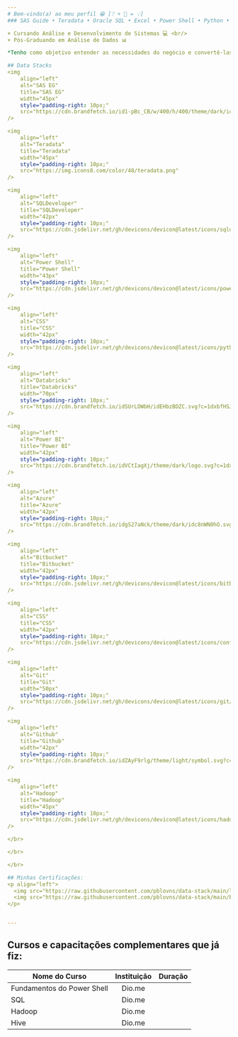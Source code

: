 ```yaml
---
# Bem-vindo(a) ao meu perfil 😁 [❔ + 🧠 = 💡]
### SAS Guide • Teradata • Oracle SQL • Excel • Power Shell • Python • Databricks

+ Cursando Análise e Desenvolvimento de Sistemas 💻 <br/>
+ Pós-Graduando em Análise de Dados 📊

*Tenho como objetivo entender as necessidades do negócio e convertê-las em soluções eficazes por meio da tecnologia.*

## Data Stacks
<img
	align="left"
	alt="SAS EG"
	title="SAS EG"
	width="45px"
	style="padding-right: 10px;"
	src="https://cdn.brandfetch.io/id1-pBc_CB/w/400/h/400/theme/dark/icon.jpeg?c=1dxbfHSJFAPEGdCLU4o5B"
/>

<img
	align="left"
	alt="Teradata"
	title="Teradata"
	width="45px"
	style="padding-right: 10px;"
	src="https://img.icons8.com/color/48/teradata.png"
/>

<img
	align="left"
	alt="SQLDeveloper"
	title="SQLDeveloper"
	width="42px"
	style="padding-right: 10px;"
	src="https://cdn.jsdelivr.net/gh/devicons/devicon@latest/icons/sqldeveloper/sqldeveloper-original.svg"
/>

<img
	align="left"
	alt="Power Shell"
	title="Power Shell"
	width="43px"
	style="padding-right: 10px;"
	src="https://cdn.jsdelivr.net/gh/devicons/devicon@latest/icons/powershell/powershell-original.svg"
/>

<img
	align="left"
	alt="CSS"
	title="CSS"
	width="42px"
	style="padding-right: 10px;"
	src="https://cdn.jsdelivr.net/gh/devicons/devicon@latest/icons/python/python-original.svg"
/>

<img
	align="left"
	alt="Databricks"
	title="Databricks"
	width="70px"
	style="padding-right: 10px;"
	src="https://cdn.brandfetch.io/idSUrLOWbH/idEHbzBDZC.svg?c=1dxbfHSJFAPEGdCLU4o5B"
/>

<img
	align="left"
	alt="Power BI"
	title="Power BI"
	width="42px"
	style="padding-right: 10px;"
	src="https://cdn.brandfetch.io/idVCtIagXj/theme/dark/logo.svg?c=1dxbfHSJFAPEGdCLU4o5B"
/>

<img
	align="left"
	alt="Azure"
	title="Azure"
	width="42px"
	style="padding-right: 10px;"
	src="https://cdn.brandfetch.io/idgS27aNck/theme/dark/idc8nWN0hO.svg?c=1dxbfHSJFAPEGdCLU4o5B"
/>

<img
	align="left"
	alt="Bitbucket"
	title="Bitbucket"
	width="42px"
	style="padding-right: 10px;"
	src="https://cdn.jsdelivr.net/gh/devicons/devicon@latest/icons/bitbucket/bitbucket-original-wordmark.svg"
/>

<img
	align="left"
	alt="CSS"
	title="CSS"
	width="42px"
	style="padding-right: 10px;"
	src="https://cdn.jsdelivr.net/gh/devicons/devicon@latest/icons/confluence/confluence-plain-wordmark.svg"
/>

<img
	align="left"
	alt="Git"
	title="Git"
	width="50px"
	style="padding-right: 10px;"
	src="https://cdn.jsdelivr.net/gh/devicons/devicon@latest/icons/git/git-plain-wordmark.svg"
/>

<img
	align="left"
	alt="Github"
	title="Github"
	width="42px"
	style="padding-right: 10px;"
	src="https://cdn.brandfetch.io/idZAyF9rlg/theme/light/symbol.svg?c=1dxbfHSJFAPEGdCLU4o5B"
/>

<img
	align="left"
	alt="Hadoop"
	title="Hadoop"
	width="45px"
	style="padding-right: 10px;"
	src="https://cdn.jsdelivr.net/gh/devicons/devicon@latest/icons/hadoop/hadoop-original.svg"
/>

</br> 

</br> 

</br> 

## Minhas Certificações:
<p align="left">
  <img src="https://raw.githubusercontent.com/pblovns/data-stack/main/lakehouse-fundamentals.png" width="147">
  <img src="https://raw.githubusercontent.com/pblovns/data-stack/main/business-intelligence-foundation-professional-certi.png" width="150">
</p>


---
```

Cursos e capacitações complementares que já fiz:
---

| Nome do Curso               | Instituição   | Duração      |
| ----------------------------|:-------------:|------------- |
| Fundamentos do Power Shell  | Dio.me        |              |
| SQL                         | Dio.me        |              |
| Hadoop                      | Dio.me        |              |
| Hive                        | Dio.me        |              |
